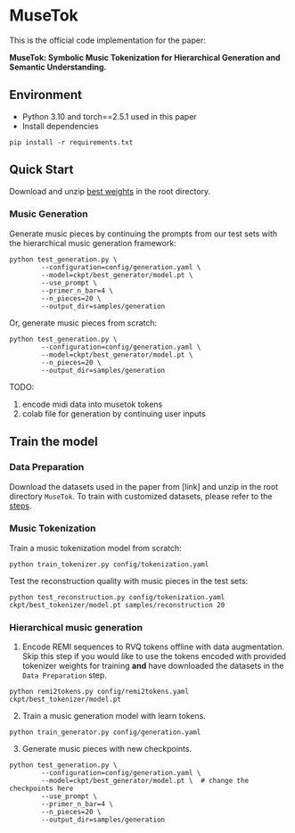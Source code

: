 # MuseTok

This is the official code implementation for the paper: 

**MuseTok: Symbolic Music Tokenization for Hierarchical Generation and Semantic Understanding.**

## Environment

* Python 3.10 and torch==2.5.1 used in this paper
* Install dependencies

```
pip install -r requirements.txt
```

## Quick Start

Download and unzip [best weights](https://drive.google.com/file/d/1HK534lEVdHYl3HMRkKvz8CWYliXRmOq_/view?usp=sharing) in the root directory. 

### Music Generation

Generate music pieces by continuing the prompts from our test sets with the hierarchical music generation framework:

```
python test_generation.py \
        --configuration=config/generation.yaml \
        --model=ckpt/best_generator/model.pt \
        --use_prompt \
        --primer_n_bar=4 \
        --n_pieces=20 \
        --output_dir=samples/generation
```

Or, generate music pieces from scratch:

```
python test_generation.py \
        --configuration=config/generation.yaml \
        --model=ckpt/best_generator/model.pt \
        --n_pieces=20 \
        --output_dir=samples/generation
```

TODO: 
1. encode midi data into musetok tokens
2. colab file for generation by continuing user inputs


## Train the model

### Data Preparation
Download the datasets used in the paper from [link] and unzip in the root directory `MuseTok`. To train with customized datasets, please refer to the [steps](https://github.com/Yuer867/MuseTok/tree/main/data_processing#readme).

### Music Tokenization

Train a music tokenization model from scratch:

```
python train_tokenizer.py config/tokenization.yaml
```

Test the reconstruction quality with music pieces in the test sets:

```
python test_reconstruction.py config/tokenization.yaml ckpt/best_tokenizer/model.pt samples/reconstruction 20
```

### Hierarchical music generation

1. Encode REMI sequences to RVQ tokens offline with data augmentation. Skip this step if you would like to use the tokens encoded with provided tokenizer weights for training **and** have downloaded the datasets in the `Data Preparation` step. 

```
python remi2tokens.py config/remi2tokens.yaml ckpt/best_tokenizer/model.pt
```

2. Train a music generation model with learn tokens.

```
python train_generator.py config/generation.yaml
```

3. Generate music pieces with new checkpoints.

```
python test_generation.py \
        --configuration=config/generation.yaml \
        --model=ckpt/best_generator/model.pt \  # change the checkpoints here
        --use_prompt \
        --primer_n_bar=4 \
        --n_pieces=20 \
        --output_dir=samples/generation
```
